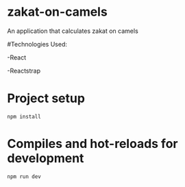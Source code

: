 # zakat-on-camels

<p>An application that calculates zakat on camels</p>

#Technologies Used:

-React

-Reactstrap

# Project setup
```
npm install
```

# Compiles and hot-reloads for development
```
npm run dev
```


